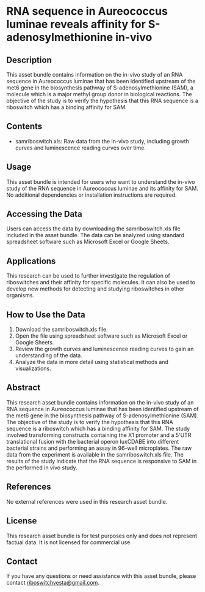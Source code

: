 # RNA sequence in Aureococcus luminae reveals affinity for S-adenosylmethionine in-vivo

## Description

This asset bundle contains information on the in-vivo study of an RNA sequence in Aureococcus luminae that has been identified upstream of the met6 gene in the biosynthesis pathway of S-adenosylmethionine (SAM), a molecule which is a major methyl group donor in biological reactions. The objective of the study is to verify the hypothesis that this RNA sequence is a riboswitch which has a binding affinity for SAM.

## Contents

- samriboswitch.xls: Raw data from the in-vivo study, including growth curves and luminescence reading curves over time.

## Usage

This asset bundle is intended for users who want to understand the in-vivo study of the RNA sequence in Aureococcus luminae and its affinity for SAM. No additional dependencies or installation instructions are required.

## Accessing the Data

Users can access the data by downloading the samriboswitch.xls file included in the asset bundle. The data can be analyzed using standard spreadsheet software such as Microsoft Excel or Google Sheets.

## Applications

This research can be used to further investigate the regulation of riboswitches and their affinity for specific molecules. It can also be used to develop new methods for detecting and studying riboswitches in other organisms.

## How to Use the Data

1. Download the samriboswitch.xls file.
2. Open the file using spreadsheet software such as Microsoft Excel or Google Sheets.
3. Review the growth curves and luminescence reading curves to gain an understanding of the data.
4. Analyze the data in more detail using statistical methods and visualizations.

## Abstract

This research asset bundle contains information on the in-vivo study of an RNA sequence in Aureococcus luminae that has been identified upstream of the met6 gene in the biosynthesis pathway of S-adenosylmethionine (SAM). The objective of the study is to verify the hypothesis that this RNA sequence is a riboswitch which has a binding affinity for SAM. The study involved transforming constructs containing the X1 promoter and a 5'UTR translational fusion with the bacterial operon luxCDABE into different bacterial strains and performing an assay in 96-well microplates. The raw data from the experiment is available in the samriboswitch.xls file. The results of the study indicate that the RNA sequence is responsive to SAM in the performed in vivo study.

## References

No external references were used in this research asset bundle.

## License

This research asset bundle is for test purposes only and does not represent factual data. It is not licensed for commercial use.

## Contact

If you have any questions or need assistance with this asset bundle, please contact riboswitchvesta@gmail.com.

